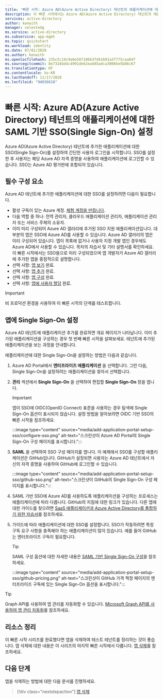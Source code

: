 ```yaml
---
title: '빠른 시작: Azure AD(Azure Active Directory) 테넌트의 애플리케이션에 대한 SAML 기반 SSO(Single Sign-On) 설정'
description: 이 빠른 시작에서는 Azure AD(Azure Active Directory) 테넌트의 애플리케이션에 대한 SAML 기반 SSO(Single Sign-On)를 설정하는 과정을 안내합니다.
services: active-directory
author: kenwith
manager: celestedg
ms.service: active-directory
ms.subservice: app-mgmt
ms.topic: quickstart
ms.workload: identity
ms.date: 07/01/2020
ms.author: kenwith
ms.openlocfilehash: 235c5c19c9a6e587106b3fd41691a3f775caa84f
ms.sourcegitcommit: 8e7316bd4c4991de62ea485adca30065e5b86c67
ms.translationtype: HT
ms.contentlocale: ko-KR
ms.lasthandoff: 11/17/2020
ms.locfileid: "94656618"
---
```

# <a name="quickstart-set-up-saml-based-single-sign-on-sso-for-an-application-in-your-azure-active-directory-azure-ad-tenant"></a>빠른 시작: Azure AD(Azure Active Directory) 테넌트의 애플리케이션에 대한 SAML 기반 SSO(Single Sign-On) 설정

Azure AD(Azure Active Directory) 테넌트에 추가한 애플리케이션에 대한 SSO(Single Sign-On)를 설정하여 간단한 사용자 로그인을 시작합니다. SSO를 설정한 후 사용자는 해당 Azure AD 자격 증명을 사용하여 애플리케이션에 로그인할 수 있습니다. SSO는 Azure AD 평가판에 포함되어 있습니다.

## <a name="prerequisites"></a>필수 구성 요소

Azure AD 테넌트에 추가한 애플리케이션에 대한 SSO를 설정하려면 다음이 필요합니다.

- 활성 구독이 있는 Azure 계정. [체험 계정을 만듭니다](https://azure.microsoft.com/free/?WT.mc_id=A261C142F).
- 다음 역할 중 하나: 전역 관리자, 클라우드 애플리케이션 관리자, 애플리케이션 관리자 또는 서비스 주체의 소유자.
- 이미 미리 구성되어 Azure AD 갤러리에 추가된 SSO 지원 애플리케이션입니다. 대부분의 앱은 SSO에 Azure AD를 사용할 수 있습니다. Azure AD 갤러리의 앱은 미리 구성되어 있습니다. 앱이 목록에 없거나 사용자 지정 개발 앱인 경우에도 Azure AD에서 사용할 수 있습니다. 목차의 자습서 및 기타 설명서를 확인하세요. 이 빠른 시작에서는 SSO용으로 미리 구성되었으며 앱 개발자가 Azure AD 갤러리에 추가한 앱을 중점적으로 설명합니다.
- 선택 사항: [앱 보기](view-applications-portal.md) 완료.
- 선택 사항: [앱 추가](add-application-portal.md) 완료.
- 선택 사항: [앱 구성](add-application-portal-configure.md) 완료.
- 선택 사항: [앱에 사용자 할당](add-application-portal-assign-users.md) 완료.


>[!IMPORTANT]
>비 프로덕션 환경을 사용하여 이 빠른 시작의 단계를 테스트합니다.

## <a name="enable-single-sign-on-for-an-app"></a>앱에 Single Sign-On 설정

Azure AD 테넌트에 애플리케이션 추가를 완료하면 개요 페이지가 나타납니다. 이미 추가된 애플리케이션을 구성하는 경우 첫 번째 빠른 시작을 살펴보세요. 테넌트에 추가된 애플리케이션을 보는 과정을 안내합니다. 

애플리케이션에 대한 Single Sign-On을 설정하는 방법은 다음과 같습니다.

1. Azure AD Portal에서 **엔터프라이즈 애플리케이션** 을 선택합니다. 그런 다음, Single Sign-On을 설정하려는 애플리케이션을 찾아서 선택합니다.
1. **관리** 섹션에서 **Single Sign-On** 을 선택하여 편집할 **Single Sign-On** 창을 엽니다.

    > [!IMPORTANT]
    > 앱이 SSO에 OIDC(OpenID Connect) 표준을 사용하는 경우 탐색에 Single Sign-On 옵션이 표시되지 않습니다. 설정 방법을 알아보려면 OIDC 기반 SSO의 빠른 시작을 참조하세요.

    :::image type="content" source="media/add-application-portal-setup-sso/configure-sso.png" alt-text="스크린샷이 Azure AD Portal의 Single Sign-On 구성 페이지를 표시합니다.":::

1. **SAML** 을 선택하여 SSO 구성 페이지를 엽니다. 이 예제에서 SSO를 구성할 애플리케이션은 GitHub입니다. GitHub가 설정되면 사용자는 Azure AD 테넌트에서 자신의 자격 증명을 사용하여 GitHub에 로그인할 수 있습니다.

    :::image type="content" source="media/add-application-portal-setup-sso/github-sso.png" alt-text="스크린샷이 GitHub의 Single Sign-On 구성 페이지를 표시합니다.":::

1. SAML 기반 SSO에 Azure AD를 사용하도록 애플리케이션을 구성하는 프로세스는 애플리케이션에 따라 다릅니다. GitHub의 지침에 대한 링크가 있습니다. 다른 앱에 대한 가이드를 찾으려면 [SaaS 애플리케이션과 Azure Active Directory를 통합하기 위한 자습서](/azure/active-directory/saas-apps/)를 참조하세요.
1. 가이드에 따라 애플리케이션에 대한 SSO를 설정합니다. SSO가 작동하려면 특정 구독 요구 사항을 충족해야 하는 애플리케이션이 많이 있습니다. 예를 들어 GitHub는 엔터프라이즈 구독이 필요합니다.
    > [!TIP]
    > SAML 구성 옵션에 대한 자세한 내용은 [SAML 기반 Single Sign-On 구성](configure-saml-single-sign-on.md)을 참조하세요.

    :::image type="content" source="media/add-application-portal-setup-sso/github-pricing.png" alt-text="스크린샷이 GitHub 가격 책정 페이지의 엔터프라이즈 구독에 있는 Single Sign-On 옵션을 표시합니다.":::

> [!TIP]
> Graph API를 사용하여 앱 관리를 자동화할 수 있습니다. [Microsoft Graph API를 사용하여 앱 관리 자동화](/graph/application-saml-sso-configure-api)를 참조하세요.


## <a name="clean-up-resources"></a>리소스 정리

이 빠른 시작 시리즈를 완료했다면 앱을 삭제하여 테스트 테넌트를 정리하는 것이 좋습니다. 앱 삭제에 대한 내용은 이 시리즈의 마지막 빠른 시작에서 다룹니다. [앱 삭제](delete-application-portal.md)를 참조하세요.

## <a name="next-steps"></a>다음 단계

앱을 삭제하는 방법에 대한 다음 문서를 진행하세요.
> [!div class="nextstepaction"]
> [앱 삭제](delete-application-portal.md)